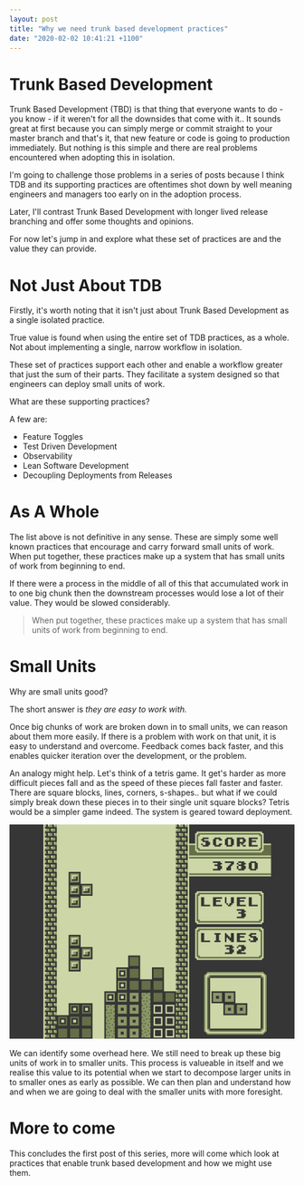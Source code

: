 ```yaml
---
layout: post
title: "Why we need trunk based development practices"
date: "2020-02-02 10:41:21 +1100"
---
```


# Trunk Based Development

Trunk Based Development (TBD) is that thing that everyone wants to do - you
know - if it weren't for all the downsides that come with it.. It sounds great
at first because you can simply merge or commit straight to your master branch
and that's it, that new feature or code is going to production immediately. But
nothing is this simple and there are real problems encountered when adopting
this in isolation.

I'm going to challenge those problems in a series of posts because I think TDB
and its supporting practices are oftentimes shot down by well meaning engineers
and managers too early on in the adoption process.

Later, I'll contrast Trunk Based Development with longer lived release branching
and offer some thoughts and opinions.

For now let's jump in and explore what these set of practices are and the value
they can provide.

# Not Just About TDB

Firstly, it's worth noting that it isn't just about Trunk Based Development as a
single isolated practice.

True value is found when using the entire set of TDB practices, as a whole. Not
about implementing a single, narrow workflow in isolation.

These set of practices support each other and enable a workflow greater that
just the sum of their parts. They facilitate a system designed so that engineers
can deploy small units of work.

What are these supporting practices?

A few are:

- Feature Toggles
- Test Driven Development
- Observability
- Lean Software Development
- Decoupling Deployments from Releases

# As A Whole

The list above is not definitive in any sense. These are simply some well known
practices that encourage and carry forward small units of work. When put
together, these practices make up a system that has small units of work from
beginning to end.

If there were a process in the middle of all of this that accumulated work in to
one big chunk then the downstream processes would lose a lot of their value.
They would be slowed considerably.

> When put together, these practices make up a system that has small units of
> work from beginning to end.

# Small Units

Why are small units good?

The short answer is _they are easy to work with._

Once big chunks of work are broken down in to small units, we can reason about
them more easily. If there is a problem with work on that unit, it is easy to
understand and overcome. Feedback comes back faster, and this enables quicker
iteration over the development, or the problem.

An analogy might help. Let's think of a tetris game. It get's harder as more
difficult pieces fall and as the speed of these pieces fall faster and faster.
There are square blocks, lines, corners, s-shapes.. but what if we could simply
break down these pieces in to their single unit square blocks?
Tetris would be a simpler game indeed. The system is geared toward deployment.

![tetris](/assets/posts/1_tetris.jpeg)

We can identify some overhead here. We still need to break up these big units of
work in to smaller units. This process is valueable in itself and we realise
this value to its potential when we start to decompose larger units in to
smaller ones as early as possible. We can then plan and understand how and when
we are going to deal with the smaller units with more foresight.

# More to come

This concludes the first post of this series, more will come which look at
practices that enable trunk based development and how we might use them.
